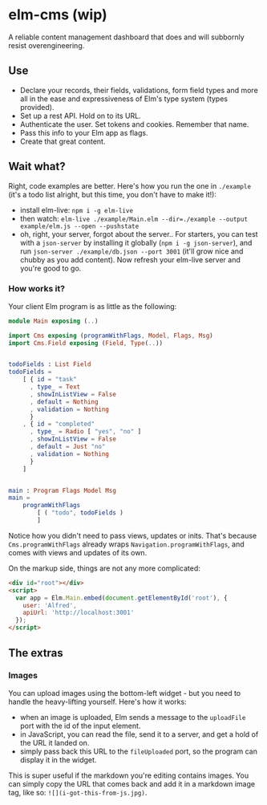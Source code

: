 # elm-cms (wip)

A reliable content management dashboard that does and will subbornly resist overengineering.

## Use

* Declare your records, their fields, validations, form field types and more all in the ease and expressiveness of Elm's type system (types provided).
* Set up a rest API. Hold on to its URL.
* Authenticate the user. Set tokens and cookies. Remember that name.
* Pass this info to your Elm app as flags.
* Create that great content.

## Wait what?

Right, code examples are better. Here's how you run the one in `./example` (it's a todo list alright, but this time, you don't have to make it!):

* install elm-live: `npm i -g elm-live`
* then watch: `elm-live ./example/Main.elm --dir=./example --output example/elm.js --open --pushstate`
* oh, right, your server, forgot about the server.. For starters, you can test with a `json-server` by installing it globally (`npm i -g json-server`), and run `json-server ./example/db.json --port 3001` (it'll grow nice and chubby as you add content). Now refresh your elm-live server and you're good to go.

### How works it?

Your client Elm program is as little as the following:

```elm
module Main exposing (..)

import Cms exposing (programWithFlags, Model, Flags, Msg)
import Cms.Field exposing (Field, Type(..))


todoFields : List Field
todoFields =
    [ { id = "task"
      , type_ = Text
      , showInListView = False
      , default = Nothing
      , validation = Nothing
      }
    , { id = "completed"
      , type_ = Radio [ "yes", "no" ]
      , showInListView = False
      , default = Just "no"
      , validation = Nothing
      }
    ]


main : Program Flags Model Msg
main =
    programWithFlags
        [ ( "todo", todoFields )
        ]
```

Notice how you didn't need to pass views, updates or inits. That's because `Cms.programWithFlags` already wraps `Navigation.programWithFlags`, and comes with views and updates of its own.

On the markup side, things are not any more complicated:

```html
<div id="root"></div>
<script>
  var app = Elm.Main.embed(document.getElementById('root'), {
    user: 'Alfred',
    apiUrl: 'http://localhost:3001'
  });
</script>
```

## The extras

### Images

You can upload images using the bottom-left widget - but you need to handle the heavy-lifting yourself. Here's how it works:

* when an image is uploaded, Elm sends a message to the `uploadFile` port with the id of the input element.
* in JavaScript, you can read the file, send it to a server, and get a hold of the URL it landed on.
* simply pass back this URL to the `fileUploaded` port, so the program can display it in the widget.

This is super useful if the markdown you're editing contains images. You can simply copy the URL that comes back and add it in a markdown image tag, like so: `![](i-got-this-from-js.jpg)`.
